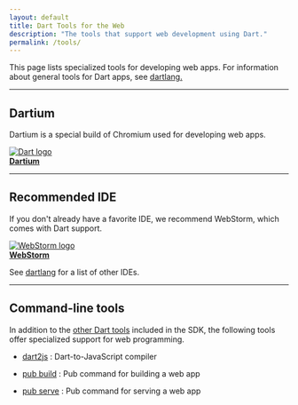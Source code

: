 ```yaml
---
layout: default
title: Dart Tools for the Web
description: "The tools that support web development using Dart."
permalink: /tools/
---
```


This page lists specialized tools for developing web apps.
For information about general tools for Dart apps, see
[dartlang.]({{site.dartlang}}/tools)

---

<a name="tools"></a>
<h2>Dartium</h2>

Dartium is a special build of Chromium used for developing web apps.

<a href="dartium">
<img src="{% asset_path 'dartium-logo-48.jpg' %}" alt="Dart logo" /><br>
<b>Dartium</b>
</a>

---

<a name="ides"></a>
<h2>Recommended IDE</h2>

If you don't already have a favorite IDE,
we recommend WebStorm, which comes with Dart support.

<a href="webstorm">
<img src="{% asset_path 'webstorm.png' %}" alt="WebStorm logo"><br>
<b>WebStorm</b>
</a>

See [dartlang]({{site.dartlang}}/tools/) for a list of other IDEs.

---

<a name="other-tools"></a>
<h2>Command-line tools</h2>

In addition to the [other Dart tools]({{site.dartlang}}/tools)
included in the SDK, the following tools
offer specialized support for web programming.

* [dart2js](dart2js)
: Dart-to-JavaScript compiler

* [pub build](pub/pub-build)
: Pub command for building a web app

* [pub serve](pub/pub-serve)
: Pub command for serving a web app

